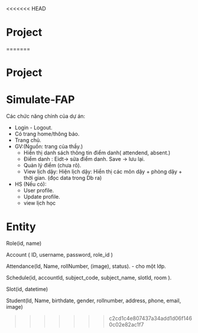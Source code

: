 <<<<<<< HEAD
# Project
=======
# Project
# Simulate-FAP
Các chức năng chính của dự án: 
+ Login - Logout.
+ Có trang home/thông báo.
+ Trang chủ.
+ GV:(Nguồn: trang của thầy.)
  + Hiển thị danh sách thông tin điểm danh( attendend, absent.)
  + Điểm danh : Eidt-> sửa điểm danh. Save -> lưu lại.
  + Quản lý điểm (chưa rõ).  
  + View lịch dậy: Hiện lịch dậy: Hiển thị các môn dậy + phòng dậy + thời gian. (đọc data trong Db ra)
+ HS (Nếu có):
  + User profile.
  + Update profile.
  + view lịch học
  
 # Entity
Role(id, name)

Account ( ID, username, password, role_id )

Attendance(Id, Name, rollNumber, (image), status). - cho một lớp.

Schedule(id, accountId, subject_code, subject_name, slotId, room ). 

Slot(id, datetime)

Student(Id, Name, birthdate, gender, rollnumber, address, phone, email, image)
>>>>>>> c2cd1c4e807437a34add1d06f1460c02e82ac1f7
